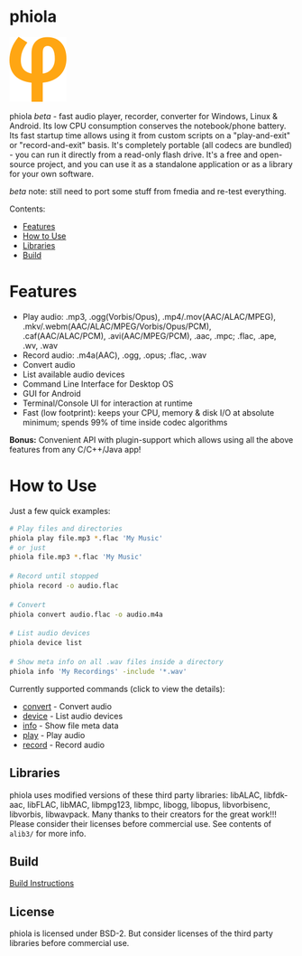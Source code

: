 # phiola

![](res/phiola.svg)

phiola *beta* - fast audio player, recorder, converter for Windows, Linux & Android.
Its low CPU consumption conserves the notebook/phone battery.
Its fast startup time allows using it from custom scripts on a "play-and-exit" or "record-and-exit" basis.
It's completely portable (all codecs are bundled) - you can run it directly from a read-only flash drive.
It's a free and open-source project, and you can use it as a standalone application or as a library for your own software.

*beta* note: still need to port some stuff from fmedia and re-test everything.

Contents:

* [Features](#features)
* [How to Use](#how-to-use)
* [Libraries](#libraries)
* [Build](#build)


# Features

* Play audio: .mp3, .ogg(Vorbis/Opus), .mp4/.mov(AAC/ALAC/MPEG), .mkv/.webm(AAC/ALAC/MPEG/Vorbis/Opus/PCM), .caf(AAC/ALAC/PCM), .avi(AAC/MPEG/PCM), .aac, .mpc; .flac, .ape, .wv, .wav
* Record audio: .m4a(AAC), .ogg, .opus; .flac, .wav
* Convert audio
* List available audio devices
* Command Line Interface for Desktop OS
* GUI for Android
* Terminal/Console UI for interaction at runtime
* Fast (low footprint): keeps your CPU, memory & disk I/O at absolute minimum; spends 99% of time inside codec algorithms

**Bonus:** Convenient API with plugin-support which allows using all the above features from any C/C++/Java app!


# How to Use

Just a few quick examples:

```sh
# Play files and directories
phiola play file.mp3 *.flac 'My Music'
# or just
phiola file.mp3 *.flac 'My Music'

# Record until stopped
phiola record -o audio.flac

# Convert
phiola convert audio.flac -o audio.m4a

# List audio devices
phiola device list

# Show meta info on all .wav files inside a directory
phiola info 'My Recordings' -include '*.wav'
```

Currently supported commands (click to view the details):

* [convert](src/exe/convert.h) - Convert audio
* [device](src/exe/device.h)   - List audio devices
* [info](src/exe/info.h)       - Show file meta data
* [play](src/exe/play.h)       - Play audio
* [record](src/exe/record.h)   - Record audio


## Libraries

phiola uses modified versions of these third party libraries: libALAC, libfdk-aac, libFLAC, libMAC, libmpg123, libmpc, libogg, libopus, libvorbisenc, libvorbis, libwavpack.  Many thanks to their creators for the great work!!!  Please consider their licenses before commercial use.  See contents of `alib3/` for more info.


## Build

[Build Instructions](BUILDING.md)


## License

phiola is licensed under BSD-2.
But consider licenses of the third party libraries before commercial use.
